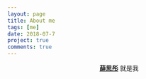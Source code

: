```yaml
---
layout: page
title: About me
tags: [me]
date: 2018-07-7
project: true
comments: true
---
```

    
<center><a href="www.xuesitong.cc"><b>薛思彤</b></a> 就是我</center>


